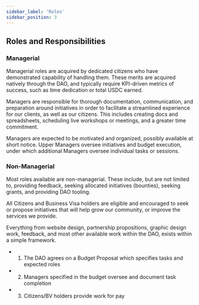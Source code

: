 ```yaml
---
sidebar_label: 'Roles'
sidebar_position: 3
---
```


## Roles and Responsibilities 

### Managerial

Managerial roles are acquired by dedicated citizens who have demonstrated capability of handling them. These merits are acquired natively through the DAO, and typically require KPI-driven metrics of success, such as time dedication or total USDC earned.

Managers are responsible for thorough documentation, communication, and preparation around initiatives in order to facilitate a streamlined experience for our clients, as well as our citizens. This includes creating docs and spreadsheets, scheduling live workshops or meetings, and a greater time commitment.

Managers are expected to be motivated and organized, possibly available at short notice. Upper Managers oversee initiatives and budget execution, under which additional Managers oversee individual tasks or sessions. 

### Non-Managerial

Most roles available are non-managerial. These include, but are not limited to, providing feedback, seeking allocated initiatives (bounties), seeking grants, and providing DAO tooling.

All Citizens and Business Visa holders are eligible and encouraged to seek or propose initiatives that will help grow our community, or improve the services we provide.

Everything from website design, partnership propositions, graphic design work, feedback, and most other available work within the DAO, exists within a simple framework. 

- 1) The DAO agrees on a Budget Proposal which specifies tasks and expected roles
- 2) Managers specified in the budget oversee and document task completion
- 3) Citizens/BV holders provide work for pay
